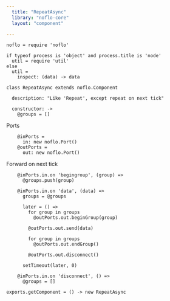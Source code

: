 ```yaml
---
  title: "RepeatAsync"
  library: "noflo-core"
  layout: "component"

---
```


    noflo = require 'noflo'
    
    if typeof process is 'object' and process.title is 'node'
      util = require 'util'
    else
      util =
        inspect: (data) -> data
    
    class RepeatAsync extends noflo.Component
    
      description: "Like 'Repeat', except repeat on next tick"
    
      constructor: ->
        @groups = []
    

Ports

        @inPorts =
          in: new noflo.Port()
        @outPorts =
          out: new noflo.Port()
    

Forward on next tick

        @inPorts.in.on 'begingroup', (group) =>
          @groups.push(group)
    
        @inPorts.in.on 'data', (data) =>
          groups = @groups
    
          later = () =>
            for group in groups
              @outPorts.out.beginGroup(group)
    
            @outPorts.out.send(data)
    
            for group in groups
              @outPorts.out.endGroup()
    
            @outPorts.out.disconnect()
    
          setTimeout(later, 0)
    
        @inPorts.in.on 'disconnect', () =>
          @groups = []
    
    exports.getComponent = () -> new RepeatAsync
    
